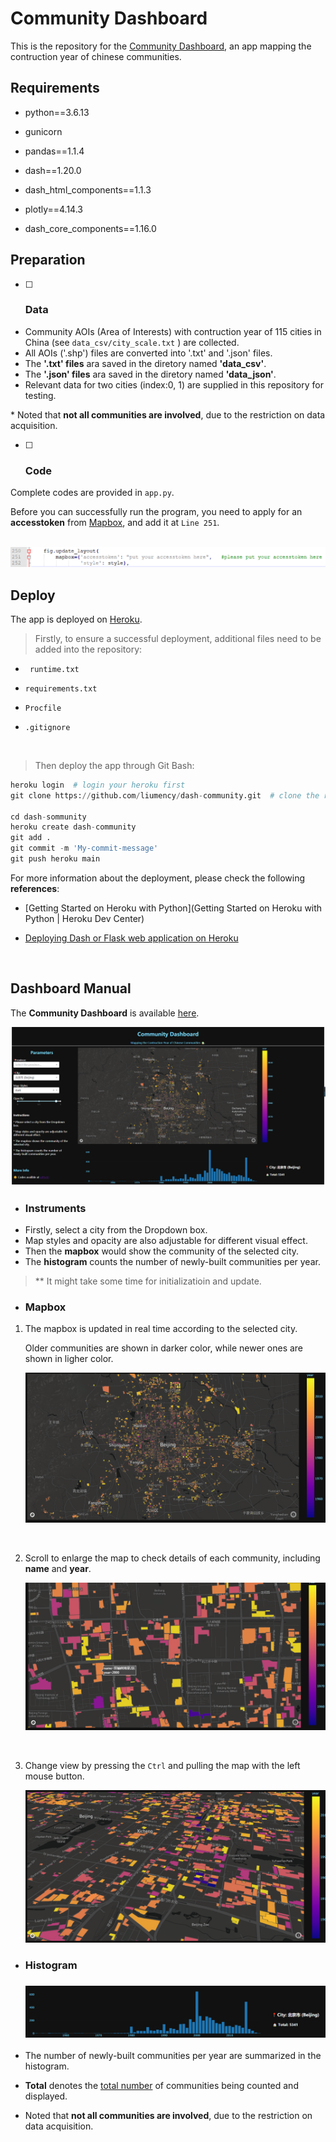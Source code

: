 # Community Dashboard

This is the repository for the [Community Dashboard](https://dash-community.herokuapp.com/), an app mapping the contruction year of chinese communities.




## Requirements

* python==3.6.13


* gunicorn


* pandas==1.1.4


* dash==1.20.0


* dash_html_components==1.1.3


* plotly==4.14.3


* dash_core_components==1.16.0



## Preparation

- [ ] ### Data

* Community  AOIs (Area of Interests) with contruction year of 115 cities in China  (see `data_csv/city_scale.txt` ) are collected.
* All AOIs ('.shp') files are converted into  '.txt' and '.json' files.
* The **'.txt' files** ara saved in the diretory named **'data_csv'**.
* The **'.json' files** ara saved in the diretory named **'data_json'**.
* Relevant data for two cities (index:0, 1) are supplied in this repository for testing.



\* Noted that **not all communities are involved**, due to the restriction on data acquisition.



- [ ] ### Code

Complete codes are provided in `app.py`.

Before you can successfully run the program, you need to apply for an **accesstoken** from  [Mapbox](https://www.mapbox.com), and  add it at `Line 251`.

![]() ![code](images\code.png)



## Deploy

The app is deployed on [Heroku](https://dashboard.heroku.com/). 



> Firstly, to ensure a successful deployment, additional files need to be added into the repository:

* ` runtime.txt` 


* `requirements.txt`


* `Procfile`

* `.gitignore`

  ​

> Then deploy the app through Git Bash: 

```python
heroku login  # login your heroku first
git clone https://github.com/liumency/dash-community.git  # clone the repository
    
cd dash-sommunity 
heroku create dash-community
git add .
git commit -m 'My-commit-message'
git push heroku main
```



For more information about the deployment, please check the following **references**:

* [Getting Started on Heroku with Python](Getting Started on Heroku with Python | Heroku Dev Center)

* [Deploying Dash or Flask web application on Heroku](https://towardsdatascience.com/deploying-dash-or-flask-web-application-on-heroku-easy-ci-cd-4111da3170b8)

  ​

## Dashboard Manual 

The **Community Dashboard** is available [here](https://dash-community.herokuapp.com/).

 ![dashboard](images\dashboard.png)



- ### Instruments

* Firstly, select a city from the Dropdown box. 
* Map styles and opacity are also adjustable for different visual effect.
* Then the **mapbox** would show the community of the selected city.
* The **histogram** counts the number of newly-built communities per year.

> ** It might take some time for initializatioin and update.



- ### Mapbox

1. The mapbox is updated in real time according to the selected city.

   Older communities are shown in darker color, while newer ones are shown in ligher color.

   ![mapbox](images\mapbox.png)

   ​

2. Scroll to enlarge the map to check details of each community, including **name** and **year**.

   ![mapbox2](images\mapbox2.jpg)

   ​

3. Change view by pressing the `Ctrl` and pulling the map with the left mouse button. 

   ![mapbox3](images\mapbox3.jpg)



- ### Histogram 

  ### ![hist](images\hist.png)



* The number of newly-built communities per year are summarized in the histogram.


* **Total** denotes the <u>total number</u> of communities being counted and displayed.
* Noted that **not all communities are involved**, due to the restriction on data acquisition.



### 





















